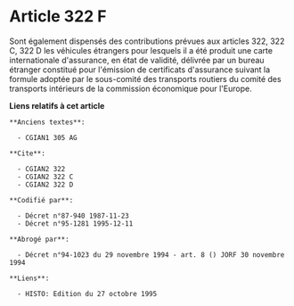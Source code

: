 # Article 322 F

Sont également dispensés des contributions prévues aux articles 322, 322 C, 322 D les véhicules étrangers pour lesquels il a
été produit une carte internationale d'assurance, en état de validité, délivrée par un bureau étranger constitué pour
l'émission de certificats d'assurance suivant la formule adoptée par le sous-comité des transports routiers du comité des
transports intérieurs de la commission économique pour l'Europe.

**Liens relatifs à cet article**

	**Anciens textes**:

	  - CGIAN1 305 AG

	**Cite**:

	  - CGIAN2 322
	  - CGIAN2 322 C
	  - CGIAN2 322 D

	**Codifié par**:

	  - Décret n°87-940 1987-11-23
	  - Décret n°95-1281 1995-12-11

	**Abrogé par**:

	  - Décret n°94-1023 du 29 novembre 1994 - art. 8 () JORF 30 novembre 1994

	**Liens**:

	  - HISTO: Edition du 27 octobre 1995
